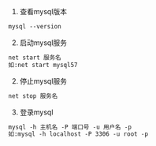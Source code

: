 1. 查看mysql版本

```markdown
mysql --version
```

2. 启动mysql服务

```markdown
net start 服务名 
如:net start mysql57
```

2. 停止mysql服务

```markdown
net stop 服务名
```

3. 登录mysql

```markdown
mysql -h 主机名 -P 端口号 -u 用户名 -p 
如:mysql -h localhost -P 3306 -u root -p
```